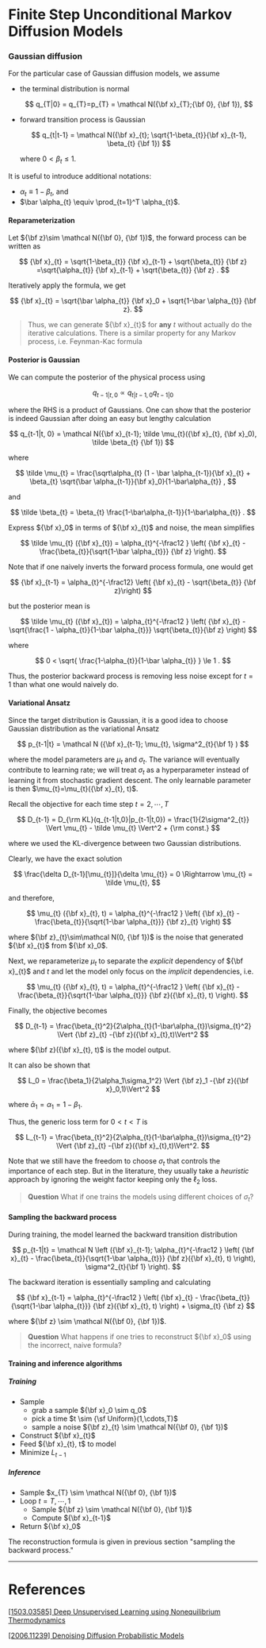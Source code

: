 # Finite Step Unconditional Markov Diffusion Models

### Gaussian diffusion

For the particular case of Gaussian diffusion models, we assume

* the terminal distribution is normal
  
  $$
  q_{T|0} = q_{T}=p_{T} = \mathcal N({\bf x}_{T};{\bf 0}, {\bf 1}),
  $$

* forward transition process is Gaussian
  
  $$
  q_{t|t-1} = \mathcal N({\bf x}_{t}; \sqrt{1-\beta_{t}}{\bf x}_{t-1}, \beta_{t} {\bf 1})
  $$
  
  where $0<\beta_{t} \le 1$.

It is useful to introduce additional notations:

* $\alpha_{t} \equiv 1 - \beta_{t}$, and
* $\bar \alpha_{t} \equiv \prod_{t=1}^T \alpha_{t}$.

#### Reparameterization

Let ${\bf z}\sim \mathcal N({\bf 0}, {\bf 1})$, the forward process can be written as

$$
{\bf x}_{t} = \sqrt{1-\beta_{t}} {\bf x}_{t-1} + \sqrt{\beta_{t}} {\bf z} =\sqrt{\alpha_{t}} {\bf x}_{t-1} + \sqrt{\beta_{t}} {\bf z} .
$$

Iteratively apply the formula, we get

$$
{\bf x}_{t} = \sqrt{\bar \alpha_{t}} {\bf x}_0 + \sqrt{1-\bar \alpha_{t}} {\bf z}.
$$

> Thus, we can generate ${\bf x}_{t}$ for **any** $t$ without actually do the iterative calculations.
> There is a similar property for any Markov process, i.e. Feynman-Kac formula

#### Posterior is Gaussian

We can compute the posterior of the physical process using

$$
q_{t-1|t, 0} \propto q_{t|t-1, 0} q_{t-1 | 0}
$$

where the RHS is a product of Gaussians. One can show that the posterior is indeed Gaussian after doing an easy but lengthy calculation

$$
q_{t-1|t, 0} = \mathcal N({\bf x}_{t-1}; \tilde \mu_{t}({\bf x}_{t}, {\bf x}_0), \tilde \beta_{t} {\bf 1})
$$

where

$$
\tilde \mu_{t} = \frac{\sqrt\alpha_{t} (1 - \bar \alpha_{t-1}){\bf x}_{t} + \beta_{t} \sqrt{\bar \alpha_{t-1}}{\bf x}_0}{1-\bar\alpha_{t}} ,
$$

and

$$
\tilde \beta_{t} = \beta_{t} \frac{1-\bar\alpha_{t-1}}{1-\bar\alpha_{t}} .
$$

Express ${\bf x}_0$ in terms of ${\bf x}_{t}$ and noise, the mean simplifies

$$
\tilde \mu_{t} ({\bf x}_{t}) = \alpha_{t}^{-\frac12 } \left( {\bf x}_{t} - \frac{\beta_{t}}{\sqrt{1-\bar \alpha_{t}}} {\bf z} \right).
$$

Note that if one naively inverts the forward process formula, one would get

$$
{\bf x}_{t-1} = \alpha_{t}^{-\frac12} \left( {\bf x}_{t} - \sqrt{\beta_{t}} {\bf z}\right)
$$

but the posterior mean is

$$
\tilde \mu_{t} ({\bf x}_{t}) = \alpha_{t}^{-\frac12 } \left( {\bf x}_{t} - \sqrt{\frac{1 - \alpha_{t}}{1-\bar \alpha_{t}}} \sqrt{\beta_{t}}{\bf z} \right)
$$

where

$$
0 < \sqrt{ \frac{1-\alpha_{t}}{1-\bar \alpha_{t}} } \le 1 .
$$

Thus, the posterior backward process is removing less noise except for $t=1$ than what one would naively do.

#### Variational Ansatz

Since the target distribution is Gaussian, it is a good idea to choose Gaussian distribution as the variational Ansatz

$$
p_{t-1|t} = \mathcal N ({\bf x}_{t-1}; \mu_{t}, \sigma^2_{t}{\bf 1} )
$$

where the model parameters are $\mu_{t}$ and $\sigma_{t}$. The variance will eventually contribute to learning rate; we will treat $\sigma_{t}$ as a hyperparameter instead of learning it from stochastic gradient descent. The only learnable parameter is then $\mu_{t}=\mu_{t}({\bf x}_{t}, t)$.

Recall the objective for each time step $t=2,\cdots,T$

$$
D_{t-1} = D_{\rm KL}(q_{t-1|t,0}|p_{t-1|t,0}) = \frac{1}{2\sigma^2_{t}} \Vert \mu_{t} - \tilde \mu_{t} \Vert^2 + {\rm const.}
$$

where we used the KL-divergence between two Gaussian distributions.

Clearly, we have the exact solution

$$
\frac{\delta D_{t-1}[\mu_{t}]}{\delta \mu_{t}} = 0 \Rightarrow \mu_{t} = \tilde \mu_{t},
$$

and therefore,

$$
\mu_{t} ({\bf x}_{t}, t) = \alpha_{t}^{-\frac12 } \left( {\bf x}_{t} - \frac{\beta_{t}}{\sqrt{1-\bar \alpha_{t}}} {\bf z}_{t} \right)
$$

where ${\bf z}_{t}\sim\mathcal N(0, {\bf 1})$ is the noise that generated ${\bf x}_{t}$ from ${\bf x}_0$.

Next, we reparameterize $\mu_{t}$ to separate the *explicit* dependency of ${\bf x}_{t}$ and $t$ and let the model only focus on the *implicit* dependencies, i.e.

$$
\mu_{t} ({\bf x}_{t}, t) = \alpha_{t}^{-\frac12 } \left( {\bf x}_{t} - \frac{\beta_{t}}{\sqrt{1-\bar \alpha_{t}}} {\bf z}({\bf x}_{t}, t) \right).
$$

Finally, the objective becomes

$$
D_{t-1} = \frac{\beta_{t}^2}{2\alpha_{t}(1-\bar\alpha_{t})\sigma_{t}^2} \Vert {\bf z}_{t} -{\bf z}({\bf x}_{t},t)\Vert^2
$$

where ${\bf z}({\bf x}_{t}, t)$ is the model output.

It can also be shown that

$$
L_0 = \frac{\beta_1}{2\alpha_1\sigma_1^2} \Vert {\bf z}_1 -{\bf z}({\bf x}_0,1)\Vert^2
$$

where $\bar \alpha_1 = \alpha_1 = 1 -\beta_1$.

Thus, the generic loss term for $0 < t < T$ is

$$
L_{t-1} = \frac{\beta_{t}^2}{2\alpha_{t}(1-\bar\alpha_{t})\sigma_{t}^2} \Vert {\bf z}_{t} -{\bf z}({\bf x}_{t},t)\Vert^2.
$$

Note that we still have the freedom to choose $\sigma_{t}$ that controls the importance of each step. But in the literature, they usually take a *heuristic* approach by ignoring the weight factor keeping only the $\ell_2$ loss.

> **Question** What if one trains the models using different choices of $\sigma_t$?

#### Sampling the backward process

During training, the model learned the backward transition distribution

$$
p_{t-1|t} = \mathcal N \left ({\bf x}_{t-1}; \alpha_{t}^{-\frac12 } \left( {\bf x}_{t} - \frac{\beta_{t}}{\sqrt{1-\bar \alpha_{t}}} {\bf z}({\bf x}_{t}, t) \right), \sigma^2_{t}{\bf 1} \right).
$$

The backward iteration is essentially sampling and calculating

$$
{\bf x}_{t-1} = \alpha_{t}^{-\frac12 } \left( {\bf x}_{t} - \frac{\beta_{t}}{\sqrt{1-\bar \alpha_{t}}} {\bf z}({\bf x}_{t}, t) \right) + \sigma_{t} {\bf z}
$$

where ${\bf z} \sim \mathcal N({\bf 0}, {\bf 1})$.

> **Question** What happens if one tries to reconstruct ${\bf x}_0$ using the incorrect, naive formula?

#### Training and inference algorithms

##### Training

* Sample
  * grab a sample ${\bf x}_0 \sim q_0$
  * pick a time $t \sim {\sf Uniform}(1,\cdots,T)$
  * sample a noise ${\bf z}_{t} \sim \mathcal N({\bf 0}, {\bf 1})$
* Construct ${\bf x}_{t}$
* Feed ${\bf x}_{t}, t$ to model
* Minimize $L_{t-1}$

##### Inference

* Sample $x_{T} \sim \mathcal N({\bf 0}, {\bf 1})$
* Loop $t = T,\cdots, 1$
  * Sample ${\bf z} \sim \mathcal N({\bf 0}, {\bf 1})$
  * Compute ${\bf x}_{t-1}$
* Return ${\bf x}_0$

The reconstruction formula is given in previous section "sampling the backward process."

---

# References

[[1503.03585] Deep Unsupervised Learning using Nonequilibrium Thermodynamics](https://arxiv.org/abs/1503.03585)

[[2006.11239] Denoising Diffusion Probabilistic Models](https://arxiv.org/abs/2006.11239)
